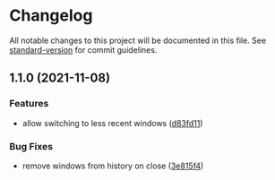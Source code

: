 # Changelog

All notable changes to this project will be documented in this file. See [standard-version](https://github.com/conventional-changelog/standard-version) for commit guidelines.

## 1.1.0 (2021-11-08)


### Features

* allow switching to less recent windows ([d83fd11](https://github.com/DCsunset/i3-switch/commit/d83fd11325932d098acb23345c529fc3592ca606))


### Bug Fixes

* remove windows from history on close ([3e815f4](https://github.com/DCsunset/i3-switch/commit/3e815f4204c696d733025f4cc8b054f4cc9edae9))
